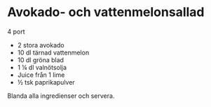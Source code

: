 # Avokado- och vattenmelonsallad

4 port

 - 2 stora avokado
 - 10 dl tärnad vattenmelon
 - 10 dl gröna blad
 - 1 ¼ dl valnötsolja
 - Juice från 1 lime
 - ½ tsk paprikapulver

Blanda alla ingredienser och servera.
